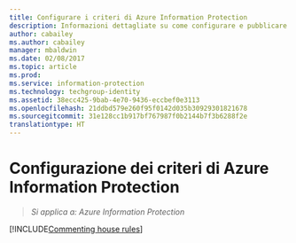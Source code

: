 ```yaml
---
title: Configurare i criteri di Azure Information Protection
description: Informazioni dettagliate su come configurare e pubblicare i criteri di Azure Information Protection.
author: cabailey
ms.author: cabailey
manager: mbaldwin
ms.date: 02/08/2017
ms.topic: article
ms.prod: 
ms.service: information-protection
ms.technology: techgroup-identity
ms.assetid: 38ecc425-9bab-4e70-9436-eccbef0e3113
ms.openlocfilehash: 21ddbd579e260f95f0142d035b30929301821678
ms.sourcegitcommit: 31e128cc1b917bf767987f0b2144b7f3b6288f2e
translationtype: HT
---
```

# <a name="configuring-the-azure-information-protection-policy"></a>Configurazione dei criteri di Azure Information Protection 

>*Si applica a: Azure Information Protection*

[!INCLUDE[Commenting house rules](../includes/houserules.md)]
